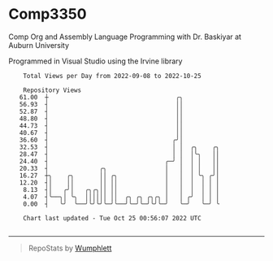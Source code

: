 # Comp3350
Comp Org and Assembly Language Programming with Dr. Baskiyar at Auburn University

Programmed in Visual Studio using the Irvine library

```
    Total Views per Day from 2022-09-08 to 2022-10-25

    Repository Views
   61.00  ┼                                   ╭╮
   56.93  ┤                                   ││
   52.87  ┤                                   ││
   48.80  ┤                                   ││
   44.73  ┤                                   ││
   40.67  ┤                                   ││
   36.60  ┤                                  ╭╯│
   32.53  ┤                                  │ │  ╭╮    ╭╮
   28.47  ┤                                  │ │  │╰╮   ││
   24.40  ┤                                ╭─╯ │  │ │   ││
   20.33  ┤              ╭╮                │   │  │ │   ││
   16.27  ┼╮    ╭╮       ││ ╭╮             │   │  │ ╰╮ ╭╯│
   12.20  ┤│    ││       ││ ││             │   │  │  │ │ │
    8.13  ┤│   ╭╯│   ╭╮╭╮││ ││             │   │  │  │ │ │
    4.07  ┤╰──╮│ ╰╮  ││││││ ││  ╭╮ ╭╮ ╭╮╭╮ │   │ ╭╯  │ │ │
    0.00  ┤   ╰╯  ╰──╯╰╯╰╯╰─╯╰──╯╰─╯╰─╯╰╯╰─╯   ╰─╯   ╰─╯ ╰

    Chart last updated - Tue Oct 25 00:56:07 2022 UTC
    
```

---

> RepoStats by [Wumphlett](https://github.com/Wumphlett)
